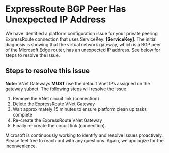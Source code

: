 <properties
pageTitle="My ExpressRoute has an unexpected IP address in use."
description="My ExpressRoute has an unexpected IP address in use."
infoBubbleText="Issues with your ExpressRoute were detected. See details on the right."
service="microsoft.network"
resource="ExpressRoute"
authors="chadmat"
displayOrder="10"
articleId="ExRPrivateVrfUnexpectedBgpPeerCaIpAddressInsight"
diagnosticScenario="ExRPrivateVrfUnexpectedBgpPeerCaIpAddressInsight"
selfHelpType="Diagnostics"
supportTopicIds=""
resourceTags="windows"
productPesIds=""
cloudEnvironments="Public"
/>
# ExpressRoute BGP Peer Has Unexpected IP Address
<!--issueDescription-->
We have identified a platform configuration issue for your private peering ExpressRoute connection that uses ServiceKey: **<!--$ServiceKey-->[ServiceKey]<!--/$ServiceKey-->**. The initial diagnosis is showing that the virtual network gateway, which is a BGP peer of the Microsoft Edge router, has an unexpected IP address. See below for steps to resolve the issue.
<!--/issueDescription-->
## **Steps to resolve this issue**
**Note:** VNet Gateways **MUST** use the default Vnet IPs assigned on the gateway subnet. The following steps will resolve the issue.

1. Remove the VNet circuit link (connection)
2. Delete the ExpressRoute VNet Gateway
3. Wait approximately 15 minutes to ensure platform clean up tasks complete
4. Re-create the ExpressRoute VNet Gateway
5. Finally re-create the circuit link (connection).
 
 Microsoft is continuously working to identify and resolve issues proactively. Please feel free to reach out with any questions. Again, we apologize for the inconvenience. 